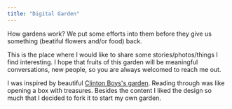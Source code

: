 ```yaml
---
title: "Digital Garden"
---
```

How gardens work? We put some efforts into them before they give us something (beatiful flowers and/or food) back.

This is the place where I would like to share some stories/photos/things I find interesting. I hope that fruits of this garden will be meaningful conversations, new people, so you are always welcomed to reach me out.

I was inspired by beautiful [Clinton Boys's garden](https://www.mtsolitary.com/). Reading through was like opening a box with treasures. Besides the content I liked the design so much that I decided to fork it to start my own garden.

